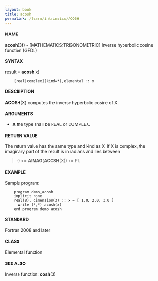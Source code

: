 ```yaml
---
layout: book
title: acosh
permalink: /learn/intrinsics/ACOSH
---
```

#### NAME

__acosh__(3f) - \[MATHEMATICS:TRIGONOMETRIC\] Inverse hyperbolic cosine function
(GFDL)

#### SYNTAX

result = __acosh__(x)

```
    [real|complex](kind=*),elemental :: x
```

#### DESCRIPTION

__ACOSH__(X) computes the inverse hyperbolic cosine of X.

#### ARGUMENTS

  - __X__
    the type shall be REAL or COMPLEX.

#### RETURN VALUE

The return value has the same type and kind as X. If X is complex, the
imaginary part of the result is in radians and lies between

> 0 \<= __AIMAG__(__ACOSH__(X)) \<= PI.

#### EXAMPLE

Sample program:

```
    program demo_acosh
    implicit none
    real(8), dimension(3) :: x = [ 1.0, 2.0, 3.0 ]
      write (*,*) acosh(x)
    end program demo_acosh
```

#### STANDARD

Fortran 2008 and later

#### CLASS

Elemental function

#### SEE ALSO

Inverse function: __cosh__(3)
